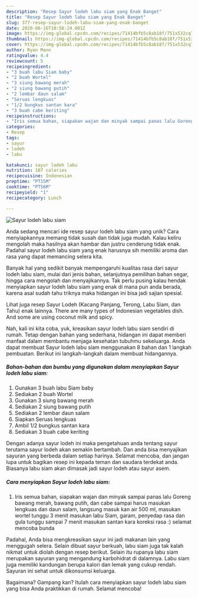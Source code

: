 ```yaml
---
description: "Resep Sayur lodeh labu siam yang Enak Banget"
title: "Resep Sayur lodeh labu siam yang Enak Banget"
slug: 377-resep-sayur-lodeh-labu-siam-yang-enak-banget
date: 2020-06-16T10:58:24.001Z
image: https://img-global.cpcdn.com/recipes/71414bfb5c8ab18f/751x532cq70/sayur-lodeh-labu-siam-foto-resep-utama.jpg
thumbnail: https://img-global.cpcdn.com/recipes/71414bfb5c8ab18f/751x532cq70/sayur-lodeh-labu-siam-foto-resep-utama.jpg
cover: https://img-global.cpcdn.com/recipes/71414bfb5c8ab18f/751x532cq70/sayur-lodeh-labu-siam-foto-resep-utama.jpg
author: Ryan Mann
ratingvalue: 4.4
reviewcount: 5
recipeingredient:
- "3 buah labu Siam baby"
- "2 buah Wortel"
- "3 siung bawang merah"
- "2 siung bawang putih"
- "2 lembar daun salam"
- "Seruas lengkuas"
- "1/2 bungkus santan kara"
- "3 buah cabe keriting"
recipeinstructions:
- "Iris semua bahan, siapakan wajan dan minyak sampai panas lalu Goreng bawang merah, bawang putih, dan cabe sampai harus masukan lengkuas dan daun salam, langsung masuk kan air 500 ml, masukan wortel tunggu 3 menit masukan labu Siam, garam, penyedap rasa dan gula tunggu sampai 7 menit masukan santan kara koreksi rasa :) selamat mencoba bunda"
categories:
- Resep
tags:
- sayur
- lodeh
- labu

katakunci: sayur lodeh labu 
nutrition: 107 calories
recipecuisine: Indonesian
preptime: "PT15M"
cooktime: "PT56M"
recipeyield: "1"
recipecategory: Lunch

---
```



![Sayur lodeh labu siam](https://img-global.cpcdn.com/recipes/71414bfb5c8ab18f/751x532cq70/sayur-lodeh-labu-siam-foto-resep-utama.jpg)

Anda sedang mencari ide resep sayur lodeh labu siam yang unik? Cara menyiapkannya memang tidak susah dan tidak juga mudah. Kalau keliru mengolah maka hasilnya akan hambar dan justru cenderung tidak enak. Padahal sayur lodeh labu siam yang enak harusnya sih memiliki aroma dan rasa yang dapat memancing selera kita.

Banyak hal yang sedikit banyak mempengaruhi kualitas rasa dari sayur lodeh labu siam, mulai dari jenis bahan, selanjutnya pemilihan bahan segar, hingga cara mengolah dan menyajikannya. Tak perlu pusing kalau hendak menyiapkan sayur lodeh labu siam yang enak di mana pun anda berada, karena asal sudah tahu triknya maka hidangan ini bisa jadi sajian spesial.

Lihat juga resep Sayur Lodeh (Kacang Panjang, Terong, Labu Siam, dan Tahu) enak lainnya. There are many types of Indonesian vegetables dish. And some are using coconut milk and spicy.


Nah, kali ini kita coba, yuk, kreasikan sayur lodeh labu siam sendiri di rumah. Tetap dengan bahan yang sederhana, hidangan ini dapat memberi manfaat dalam membantu menjaga kesehatan tubuhmu sekeluarga. Anda dapat membuat Sayur lodeh labu siam menggunakan 8 bahan dan 1 langkah pembuatan. Berikut ini langkah-langkah dalam membuat hidangannya.

<!--inarticleads1-->

##### Bahan-bahan dan bumbu yang digunakan dalam menyiapkan Sayur lodeh labu siam:

1. Gunakan 3 buah labu Siam baby
1. Sediakan 2 buah Wortel
1. Gunakan 3 siung bawang merah
1. Sediakan 2 siung bawang putih
1. Sediakan 2 lembar daun salam
1. Siapkan Seruas lengkuas
1. Ambil 1/2 bungkus santan kara
1. Sediakan 3 buah cabe keriting


Dengan adanya sayur lodeh ini maka pengetahuan anda tentang sayur terutama sayur lodeh akan semakin bertambah. Dan anda bisa menyajikan sayuran yang berbeda dalam setiap harinya. Selamat mencoba, dan jangan lupa untuk bagikan resep ini kepada teman dan saudara terdekat anda. Biasanya labu siam akan dimasak jadi sayur lodeh atau sayur asem. 

<!--inarticleads2-->

##### Cara menyiapkan Sayur lodeh labu siam:

1. Iris semua bahan, siapakan wajan dan minyak sampai panas lalu Goreng bawang merah, bawang putih, dan cabe sampai harus masukan lengkuas dan daun salam, langsung masuk kan air 500 ml, masukan wortel tunggu 3 menit masukan labu Siam, garam, penyedap rasa dan gula tunggu sampai 7 menit masukan santan kara koreksi rasa :) selamat mencoba bunda


Padahal, Anda bisa mengkreasikan sayur ini jadi makanan lain yang menggugah selera. Selain dibuat sayur berkuah, labu siam juga tak kalah nikmat untuk diolah dengan resep berikut. Selain itu rupanya labu siam merupakan sayuran yang mengandung karbohidrat di dalamnya. Labu siam juga memiliki kandungan berupa kalori dan lemak yang cukup rendah. Sayuran ini sehat untuk dikonsumsi keluarga. 

Bagaimana? Gampang kan? Itulah cara menyiapkan sayur lodeh labu siam yang bisa Anda praktikkan di rumah. Selamat mencoba!
